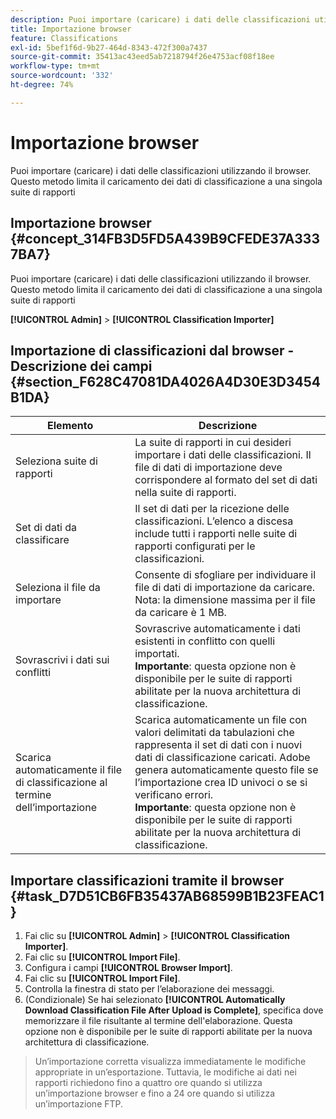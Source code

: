 ```yaml
---
description: Puoi importare (caricare) i dati delle classificazioni utilizzando il browser. Questo metodo limita il caricamento dei dati di classificazione a una singola suite di rapporti
title: Importazione browser
feature: Classifications
exl-id: 5bef1f6d-9b27-464d-8343-472f300a7437
source-git-commit: 35413ac43eed5ab7218794f26e4753acf08f18ee
workflow-type: tm+mt
source-wordcount: '332'
ht-degree: 74%

---
```


# Importazione browser

Puoi importare (caricare) i dati delle classificazioni utilizzando il browser. Questo metodo limita il caricamento dei dati di classificazione a una singola suite di rapporti

## Importazione browser {#concept_314FB3D5FD5A439B9CFEDE37A3337BA7}

Puoi importare (caricare) i dati delle classificazioni utilizzando il browser. Questo metodo limita il caricamento dei dati di classificazione a una singola suite di rapporti

**[!UICONTROL Admin]** > **[!UICONTROL Classification Importer]**

## Importazione di classificazioni dal browser - Descrizione dei campi {#section_F628C47081DA4026A4D30E3D3454B1DA}

| Elemento | Descrizione |
| --- | --- |
| Seleziona suite di rapporti | La suite di rapporti in cui desideri importare i dati delle classificazioni. Il file di dati di importazione deve corrispondere al formato del set di dati nella suite di rapporti. |
| Set di dati da classificare | Il set di dati per la ricezione delle classificazioni. L’elenco a discesa include tutti i rapporti nelle suite di rapporti configurati per le classificazioni. |
| Seleziona il file da importare | Consente di sfogliare per individuare il file di dati di importazione da caricare.  Nota: la dimensione massima per il file da caricare è 1 MB. |
| Sovrascrivi i dati sui conflitti | Sovrascrive automaticamente i dati esistenti in conflitto con quelli importati.<br>**Importante**: questa opzione non è disponibile per le suite di rapporti abilitate per la nuova architettura di classificazione. |
| Scarica automaticamente il file di classificazione al termine dell’importazione | Scarica automaticamente un file con valori delimitati da tabulazioni che rappresenta il set di dati con i nuovi dati di classificazione caricati. Adobe genera automaticamente questo file se l’importazione crea ID univoci o se si verificano errori.<br>**Importante**: questa opzione non è disponibile per le suite di rapporti abilitate per la nuova architettura di classificazione. |


## Importare classificazioni tramite il browser {#task_D7D51CB6FB35437AB68599B1B23FEAC1}

1. Fai clic su **[!UICONTROL Admin]** > **[!UICONTROL Classification Importer]**.
1. Fai clic su **[!UICONTROL Import File]**.
1. Configura i campi **[!UICONTROL Browser Import]**.
1. Fai clic su **[!UICONTROL Import File]**.
1. Controlla la finestra di stato per l’elaborazione dei messaggi.
1. (Condizionale) Se hai selezionato **[!UICONTROL Automatically Download Classification File After Upload is Complete]**, specifica dove memorizzare il file risultante al termine dell&#39;elaborazione. Questa opzione non è disponibile per le suite di rapporti abilitate per la nuova architettura di classificazione.

>Un’importazione corretta visualizza immediatamente le modifiche appropriate in un’esportazione. Tuttavia, le modifiche ai dati nei rapporti richiedono fino a quattro ore quando si utilizza un’importazione browser e fino a 24 ore quando si utilizza un’importazione FTP.
